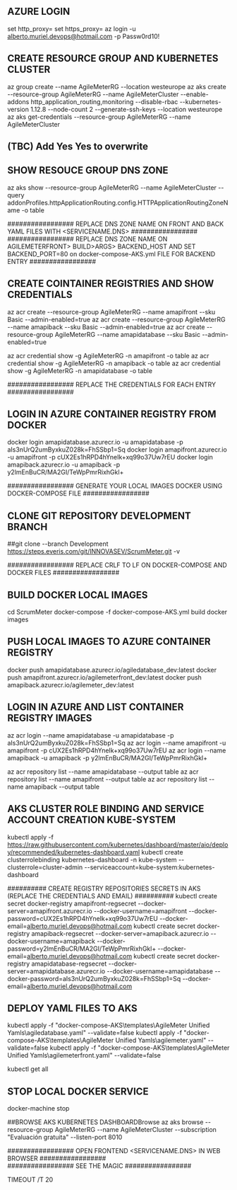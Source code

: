 ﻿## AZURE LOGIN 
set http_proxy=
set https_proxy=
az login -u alberto.muriel.devops@hotmail.com -p Passw0rd10!

## CREATE RESOURCE GROUP AND KUBERNETES CLUSTER
az group create --name AgileMeterRG --location westeurope
az aks create --resource-group AgileMeterRG --name AgileMeterCluster --enable-addons http_application_routing,monitoring --disable-rbac --kubernetes-version 1.12.8 --node-count 2 --generate-ssh-keys --location westeurope
az aks get-credentials --resource-group AgileMeterRG --name AgileMeterCluster

## (TBC) Add Yes Yes to overwrite

## SHOW RESOUCE GROUP DNS ZONE
az aks show --resource-group AgileMeterRG --name AgileMeterCluster --query addonProfiles.httpApplicationRouting.config.HTTPApplicationRoutingZoneName -o table

#################  REPLACE DNS ZONE NAME ON FRONT AND BACK YAML FILES WITH <SERVICENAME.DNS>  #################
#################  REPLACE DNS ZONE NAME ON AGILEMETERFRONT> BUILD>ARGS> BACKEND_HOST AND SET BACKEND_PORT=80 on docker-compose-AKS.yml FILE FOR BACKEND ENTRY  #################


## CREATE COINTAINER REGISTRIES AND SHOW CREDENTIALS
az acr create --resource-group AgileMeterRG --name amapifront --sku Basic --admin-enabled=true
az acr create --resource-group AgileMeterRG --name amapiback --sku Basic --admin-enabled=true
az acr create --resource-group AgileMeterRG --name amapidatabase --sku Basic --admin-enabled=true

az acr credential show -g AgileMeterRG -n amapifront -o table
az acr credential show -g AgileMeterRG -n amapiback -o table
az acr credential show -g AgileMeterRG -n amapidatabase -o table



#################  REPLACE THE CREDENTIALS FOR EACH ENTRY  #################

## LOGIN IN AZURE CONTAINER REGISTRY FROM DOCKER
docker login amapidatabase.azurecr.io -u amapidatabase -p aIs3nUrQ2umByxkuZ028k=FhSSbp1=Sq
docker login amapifront.azurecr.io -u amapifront -p cUX2Es1hRPD4hYneIk+xq99o37Uw7rEU
docker login amapiback.azurecr.io -u amapiback -p y2lmEnBuCR/MA2GI/TeWpPmrRixhGkl+

#################  GENERATE YOUR LOCAL IMAGES DOCKER USING DOCKER-COMPOSE FILE  #################
## CLONE GIT REPOSITORY DEVELOPMENT BRANCH
##git clone --branch Development https://steps.everis.com/git/INNOVASEV/ScrumMeter.git -v  

#################  REPLACE CRLF TO LF ON DOCKER-COMPOSE AND DOCKER FILES  #################
## BUILD DOCKER LOCAL IMAGES
cd ScrumMeter
docker-compose -f docker-compose-AKS.yml build
docker images

## PUSH LOCAL IMAGES TO AZURE CONTAINER REGISTRY
docker push amapidatabase.azurecr.io/agiledatabase_dev:latest
docker push amapifront.azurecr.io/agilemeterfront_dev:latest
docker push amapiback.azurecr.io/agilemeter_dev:latest

## LOGIN IN AZURE AND LIST CONTAINER REGISTRY IMAGES 
az acr login --name amapidatabase -u amapidatabase -p aIs3nUrQ2umByxkuZ028k=FhSSbp1=Sq
az acr login --name amapifront -u amapifront -p cUX2Es1hRPD4hYneIk+xq99o37Uw7rEU
az acr login --name amapiback -u amapiback -p y2lmEnBuCR/MA2GI/TeWpPmrRixhGkl+

az acr repository list --name amapidatabase --output table
az acr repository list --name amapifront --output table
az acr repository list --name amapiback --output table


## AKS CLUSTER ROLE BINDING AND SERVICE ACCOUNT CREATION KUBE-SYSTEM
kubectl apply -f https://raw.githubusercontent.com/kubernetes/dashboard/master/aio/deploy/recommended/kubernetes-dashboard.yaml
kubectl create clusterrolebinding kubernetes-dashboard -n kube-system --clusterrole=cluster-admin --serviceaccount=kube-system:kubernetes-dashboard

########## CREATE REGISTRY REPOSITORIES SECRETS IN AKS (REPLACE THE CREDENTIALS AND EMAIL) ##########
kubectl create secret docker-registry amapifront-regsecret --docker-server=amapifront.azurecr.io --docker-username=amapifront --docker-password=cUX2Es1hRPD4hYneIk+xq99o37Uw7rEU --docker-email=alberto.muriel.devops@hotmail.com
kubectl create secret docker-registry amapiback-regsecret --docker-server=amapiback.azurecr.io --docker-username=amapiback --docker-password=y2lmEnBuCR/MA2GI/TeWpPmrRixhGkl+ --docker-email=alberto.muriel.devops@hotmail.com
kubectl create secret docker-registry amapidatabase-regsecret --docker-server=amapidatabase.azurecr.io --docker-username=amapidatabase --docker-password=aIs3nUrQ2umByxkuZ028k=FhSSbp1=Sq --docker-email=alberto.muriel.devops@hotmail.com

## DEPLOY YAML FILES TO AKS
kubectl apply -f "docker-compose-AKS\templates\AgileMeter Unified Yamls\agiledatabase.yaml" --validate=false
kubectl apply -f "docker-compose-AKS\templates\AgileMeter Unified Yamls\agilemeter.yaml" --validate=false
kubectl apply -f "docker-compose-AKS\templates\AgileMeter Unified Yamls\agilemeterfront.yaml" --validate=false

kubectl get all

## STOP LOCAL DOCKER SERVICE
docker-machine stop

##BROWSE AKS KUBERNETES DASHBOARDBrowse
az aks browse --resource-group AgileMeterRG --name AgileMeterCluster --subscription "Evaluación gratuita" --listen-port 8010

#################  OPEN FRONTEND <SERVICENAME.DNS> IN  WEB BROWSER  #################  
#################  SEE THE MAGIC  #################  

TIMEOUT /T 20

